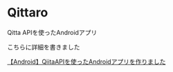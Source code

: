 # Qittaro

Qitta APIを使ったAndroidアプリ

こちらに詳細を書きました

[【Android】QiitaAPIを使ったAndroidアプリを作りました](http://diario.hatenablog.com/entry/2014/08/04/002301)
